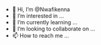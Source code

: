 - 👋 Hi, I’m @Nwafikenna
- 👀 I’m interested in ...
- 🌱 I’m currently learning ...
- 💞️ I’m looking to collaborate on ...
- 📫 How to reach me ...

<!---
Nwafikenna/Nwafikenna is a ✨ special ✨ repository because its `README.md` (this file) appears on your GitHub profile.
You can click the Preview link to take a look at your changes.
--->
